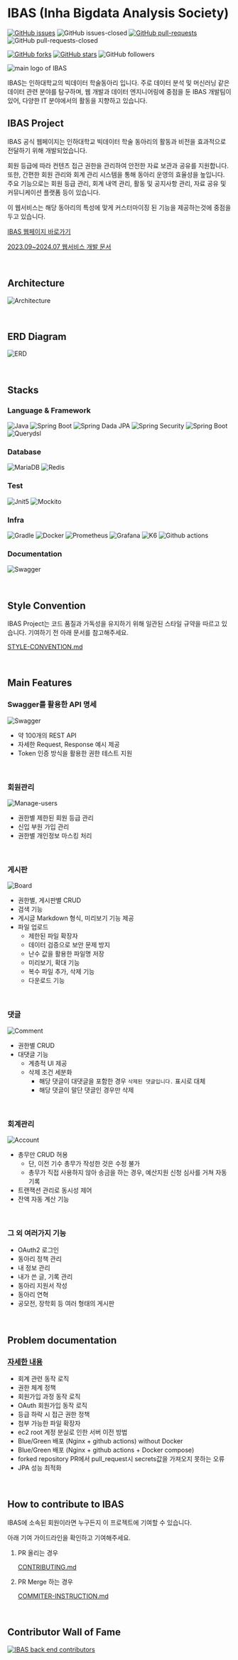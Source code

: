 # IBAS (Inha Bigdata Analysis Society)

[![GitHub issues](https://img.shields.io/github/issues/InhaBas/Inhabas.com-api.svg)](https://GitHub.com/InhaBas/Inhabas.com-api/issues/)
![GitHub issues-closed](https://img.shields.io/github/issues-closed/InhaBas/Inhabas.com-api.svg)
[![GitHub pull-requests](https://img.shields.io/github/issues-pr/InhaBas/Inhabas.com-api.svg)](https://GitHub.com/InhaBas/Inhabas.com-api/pulls/)
![GitHub pull-requests-closed](https://img.shields.io/github/issues-pr-closed/InhaBas/Inhabas.com-api.svg)

[![GitHub forks](https://img.shields.io/github/forks/InhaBas/Inhabas.com-api.svg?style=social&label=Fork)](https://GitHub.com/InhaBas/Inhabas.com-api/network/)
[![GitHub stars](https://img.shields.io/github/stars/InhaBas/Inhabas.com-api?style=social&label=Star)](https://GitHub.com/InhaBas/Inhabas.com-api/stargazers/)
![GitHub followers](https://img.shields.io/github/followers/InhaBas?style=social&label=Follow)

![main logo of IBAS](docs/images/logo_purple.png)

IBAS는 인하대학교의 빅데이터 학술동아리 입니다. 주로 데이터 분석 및 머신러닝 같은 데이터 관련 분야를 탐구하며, 웹 개발과 데이터 엔지니어링에 중점을 둔 IBAS 개발팀이 있어, 다양한 IT 분야에서의 활동을 지향하고 있습니다.

## IBAS Project

IBAS 공식 웹페이지는 인하대학교 빅데이터 학술 동아리의 활동과 비전을 효과적으로 전달하기 위해 개발되었습니다.

회원 등급에 따라 컨텐츠 접근 권한을 관리하여 안전한 자료 보관과 공유를 지원합니다. 또한, 간편한 회원 관리와 회계 관리 시스템을 통해 동아리 운영의 효율성을 높입니다. 주요 기능으로는 회원 등급 관리, 회계 내역 관리, 활동 및 공지사항 관리, 자료 공유 및 커뮤니케이션 플랫폼 등이 있습니다.

이 웹서비스는 해당 동아리의 특성에 맞게 커스터마이징 된 기능을 제공하는것에 중점을 두고 있습니다.

[IBAS 웹페이지 바로가기](https://www.inhabas.com/)

[2023.09~2024.07 웹서비스 개발 문서](https://www.notion.so/IBAS-049505480e5f4bebbb01bfc9b1e9c3c0)

<br/>

## Architecture
![Architecture](docs/images/architecture.png)

<br/>

## ERD Diagram
![ERD](docs/images/erd.png)

<br/>

## Stacks
### Language & Framework
![Java](https://img.shields.io/badge/Java-ED8B00?style=for-the-badge&logo=openjdk&logoColor=white) ![Spring Boot](https://img.shields.io/badge/SpringBoot-6DB33F?style=for-the-badge&logo=Spring&logoColor=white) ![Spring Dada JPA](https://img.shields.io/badge/Spring_data_jpa-6DB33F?style=for-the-badge&logo=Spring&logoColor=white) ![Spring Security](https://img.shields.io/badge/Spring%20Security-6DB33F?style=for-the-badge&logo=springsecurity&logoColor=white) ![Spring Boot](https://img.shields.io/badge/Spring%20Cloud%20config-6DB33F?style=for-the-badge&logo=spring&logoColor=white) ![Querydsl](https://img.shields.io/badge/Querydsl-003366?style=for-the-badge&logo=Querydsl&logoColor=white)

### Database
![MariaDB](https://img.shields.io/badge/MariaDB-003545?style=for-the-badge&logo=mariadb&logoColor=white) ![Redis](https://img.shields.io/badge/Redis-DC382D?style=for-the-badge&logo=redis&logoColor=white)

### Test
![Jnit5](https://img.shields.io/badge/JUnit5-25A162?style=for-the-badge&logo=JUnit5&logoColor=white) ![Mockito](https://img.shields.io/badge/Mockito-83B81A?style=for-the-badge&logo=Mockito&logoColor=white")

### Infra
![Gradle](https://img.shields.io/badge/Gradle-02303A?style=for-the-badge&logo=Gradle&logoColor=white) ![Docker](https://img.shields.io/badge/Docker-2496ED?style=for-the-badge&logo=Docker&logoColor=white) ![Prometheus](https://img.shields.io/badge/Prometheus-20232A?style=for-the-badge&logo=prometheus) ![Grafana](https://img.shields.io/badge/Grafana-5f5f5f?style=for-the-badge&logo=grafana) ![K6](https://img.shields.io/badge/k6-5432a8?style=for-the-badge&logo=K6&logoColor=white) ![Github actions](https://img.shields.io/badge/Github%20actions-5f5f5f?style=for-the-badge&logo=github&logoColor=white)

### Documentation
![Swagger](https://img.shields.io/badge/Swagger-85EA2D?style=for-the-badge&logo=Swagger&logoColor=white)

<br/>

## Style Convention

IBAS Project는 코드 품질과 가독성을 유지하기 위해 일관된 스타일 규약을 따르고 있습니다. 기여하기 전 아래 문서를 참고해주세요.

[STYLE-CONVENTION.md](STYLE-CONVENTION.md)

<br/>

## Main Features

### Swagger를 활용한 API 명세
![Swagger](docs/images/show/swagger.gif)
- 약 100개의 REST API
- 자세한 Request, Response 예시 제공
- Token 인증 방식을 활용한 권한 테스트 지원

<br/>

### 회원관리
![Manage-users](docs/images/show/manage-user.gif)
- 권한별 제한된 회원 등급 관리
- 신입 부원 가입 관리
- 권한별 개인정보 마스킹 처리

<br/>

### 게시판
![Board](docs/images/show/board.gif)
- 권한별, 게시판별 CRUD 
- 검색 기능
- 게시글 Markdown 형식, 미리보기 기능 제공
- 파일 업로드
  - 제한된 파일 확장자 
  - 데이터 검증으로 보안 문제 방지 
  - 난수 값을 활용한 파일명 저장
  - 미리보기, 확대 기능
  - 복수 파일 추가, 삭제 기능 
  - 다운로드 기능

<br/>

### 댓글
![Comment](docs/images/show/comment.gif)
- 권한별 CRUD
- 대댓글 기능
  - 계층적 UI 제공
  - 삭제 조건 세분화
    - 해당 댓글이 대댓글을 포함한 경우 `삭제된 댓글입니다.` 표시로 대체
    - 해당 댓글이 말단 댓글인 경우만 삭제

<br/>

### 회계관리
![Account](docs/images/show/account.gif)
- 총무만 CRUD 허용
  - 단, 이전 기수 총무가 작성한 것은 수정 불가
  - 총무가 직접 사용하지 않아 송금을 하는 경우, 예산지원 신청 심사를 거쳐 자동 기록
- 트랜잭션 관리로 동시성 제어
- 잔액 자동 계산 기능

<br/>

### 그 외 여러가지 기능
- OAuth2 로그인
- 동아리 정책 관리
- 내 정보 관리
- 내가 쓴 글, 기록 관리
- 동아리 지원서 작성
- 동아리 연혁
- 공모전, 장학회 등 여러 형태의 게시판

<br/>


## Problem documentation

### [자세한 내용](https://www.notion.so/IBAS-049505480e5f4bebbb01bfc9b1e9c3c0?pvs=4#cdf1c1b74fe04f91974b8d9464ade39a)

- 회계 관련 동작 로직
- 권한 체계 정책
- 회원가입 과정 동작 로직
- OAuth 회원가입 동작 로직
- 등급 하락 시 접근 권한 정책
- 첨부 가능한 파일 확장자
- ec2 root 계정 분실로 인한 서버 이전 방법
- Blue/Green 배포 (Nginx + github actions) without Docker
- Blue/Green 배포 (Nginx + github actions + Docker compose)
- forked repository PR에서 pull_request시 secrets값을 가져오지 못하는 오류
- JPA 성능 최적화

<br/>

## How to contribute to IBAS

IBAS에 소속된 회원이라면 누구든지 이 프로젝트에 기여할 수 있습니다.

아래 기여 가이드라인을 확인하고 기여해주세요.

1. PR 올리는 경우

   [CONTRIBUTING.md](CONTRIBUTING.md)

2. PR Merge 하는 경우

   [COMMITER-INSTRUCTION.md](COMMITER-INSTRUCTION.md)

<br/>

## Contributor Wall of Fame

[![IBAS back end contributors](https://contrib.rocks/image?repo=InhaBas/Inhabas.com-api)](https://github.com/InhaBas/Inhabas.com-api/graphs/contributors)
